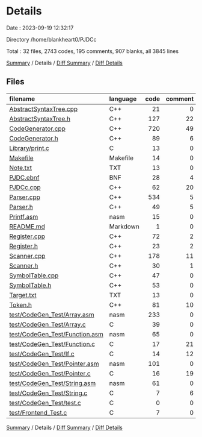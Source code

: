 # Details

Date : 2023-09-19 12:32:17

Directory /home/blankheart0/PJDCc

Total : 32 files,  2743 codes, 195 comments, 907 blanks, all 3845 lines

[Summary](results.md) / Details / [Diff Summary](diff.md) / [Diff Details](diff-details.md)

## Files
| filename | language | code | comment | blank | total |
| :--- | :--- | ---: | ---: | ---: | ---: |
| [AbstractSyntaxTree.cpp](/AbstractSyntaxTree.cpp) | C++ | 21 | 0 | 9 | 30 |
| [AbstractSyntaxTree.h](/AbstractSyntaxTree.h) | C++ | 127 | 22 | 72 | 221 |
| [CodeGenerator.cpp](/CodeGenerator.cpp) | C++ | 720 | 49 | 254 | 1,023 |
| [CodeGenerator.h](/CodeGenerator.h) | C++ | 89 | 6 | 51 | 146 |
| [Library/print.c](/Library/print.c) | C | 13 | 0 | 3 | 16 |
| [Makefile](/Makefile) | Makefile | 14 | 0 | 14 | 28 |
| [Note.txt](/Note.txt) | TXT | 13 | 0 | 0 | 13 |
| [PJDC.ebnf](/PJDC.ebnf) | BNF | 28 | 4 | 21 | 53 |
| [PJDCc.cpp](/PJDCc.cpp) | C++ | 62 | 20 | 29 | 111 |
| [Parser.cpp](/Parser.cpp) | C++ | 534 | 5 | 188 | 727 |
| [Parser.h](/Parser.h) | C++ | 49 | 5 | 31 | 85 |
| [Printf.asm](/Printf.asm) | nasm | 15 | 0 | 5 | 20 |
| [README.md](/README.md) | Markdown | 1 | 0 | 1 | 2 |
| [Register.cpp](/Register.cpp) | C++ | 72 | 2 | 20 | 94 |
| [Register.h](/Register.h) | C++ | 23 | 2 | 11 | 36 |
| [Scanner.cpp](/Scanner.cpp) | C++ | 178 | 11 | 52 | 241 |
| [Scanner.h](/Scanner.h) | C++ | 30 | 1 | 17 | 48 |
| [SymbolTable.cpp](/SymbolTable.cpp) | C++ | 47 | 0 | 10 | 57 |
| [SymbolTable.h](/SymbolTable.h) | C++ | 53 | 0 | 18 | 71 |
| [Target.txt](/Target.txt) | TXT | 13 | 0 | 4 | 17 |
| [Token.h](/Token.h) | C++ | 81 | 10 | 26 | 117 |
| [test/CodeGen_Test/Array.asm](/test/CodeGen_Test/Array.asm) | nasm | 233 | 0 | 10 | 243 |
| [test/CodeGen_Test/Array.c](/test/CodeGen_Test/Array.c) | C | 39 | 0 | 3 | 42 |
| [test/CodeGen_Test/Function.asm](/test/CodeGen_Test/Function.asm) | nasm | 65 | 0 | 8 | 73 |
| [test/CodeGen_Test/Function.c](/test/CodeGen_Test/Function.c) | C | 17 | 21 | 9 | 47 |
| [test/CodeGen_Test/If.c](/test/CodeGen_Test/If.c) | C | 14 | 12 | 2 | 28 |
| [test/CodeGen_Test/Pointer.asm](/test/CodeGen_Test/Pointer.asm) | nasm | 101 | 0 | 8 | 109 |
| [test/CodeGen_Test/Pointer.c](/test/CodeGen_Test/Pointer.c) | C | 16 | 19 | 14 | 49 |
| [test/CodeGen_Test/String.asm](/test/CodeGen_Test/String.asm) | nasm | 61 | 0 | 6 | 67 |
| [test/CodeGen_Test/String.c](/test/CodeGen_Test/String.c) | C | 7 | 6 | 6 | 19 |
| [test/CodeGen_Test/test.c](/test/CodeGen_Test/test.c) | C | 0 | 0 | 1 | 1 |
| [test/Frontend_Test.c](/test/Frontend_Test.c) | C | 7 | 0 | 4 | 11 |

[Summary](results.md) / Details / [Diff Summary](diff.md) / [Diff Details](diff-details.md)